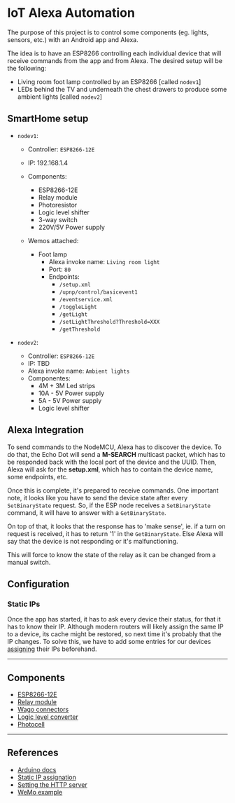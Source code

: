 # IoT Alexa Automation

The purpose of this project is to control some components (eg. lights, sensors, etc.) with an Android app and Alexa.

The idea is to have an ESP8266 controlling each individual device that will receive commands from the app and from Alexa. The desired setup will be the following:

* Living room foot lamp controlled by an ESP8266 [called `nodev1`]
* LEDs behind the TV and underneath the chest drawers to produce some ambient lights [called `nodev2`]

## SmartHome setup

* `nodev1`:
    * Controller: `ESP8266-12E`
    * IP: 192.168.1.4
    * Components:
        * ESP8266-12E
        * Relay module
        * Photoresistor
        * Logic level shifter
        * 3-way switch
        * 220V/5V Power supply

    * Wemos attached:
        * Foot lamp
            * Alexa invoke name: `Living room light`
            * Port: `80`
            * Endpoints:
                * `/setup.xml`
                * `/upnp/control/basicevent1`
                * `/eventservice.xml`
                * `/toggleLight`
                * `/getLight`
                * `/setLightThreshold?Threshold=XXX`
                * `/getThreshold`

* `nodev2`:
    * Controller: `ESP8266-12E`
    * IP: TBD
    * Alexa invoke name: `Ambient lights`
    * Componentes:
        * 4M + 3M Led strips
        * 10A - 5V Power supply
        * 5A - 5V Power supply
        * Logic level shifter

## Alexa Integration

To send commands to the NodeMCU, Alexa has to discover the device. To do that, the Echo Dot will send a __M-SEARCH__ multicast packet, which has to be responded back with the local port of the device and the UUID. Then, Alexa will ask for the __setup.xml__, which has to contain the device name, some endpoints, etc.

Once this is complete, it's prepared to receive commands. One important note, it looks like you have to send the device state after every `SetBinaryState` request. So, if the ESP node receives a `SetBinaryState` command, it will have to answer with a `GetBinaryState`.

On top of that, it looks that the response has to 'make sense', ie. if a turn on request is received, it has to return '1' in the `GetBinaryState`. Else Alexa will say that the device is not responding or it's malfunctioning.

This will force to know the state of the relay as it can be changed from a manual switch. 

## Configuration

### Static IPs

Once the app has started, it has to ask every device their status, for that it has to know their IP. Although modern routers will likely assign the same IP to a device, its cache might be restored, so next time it's probably that the IP changes. To solve this, we have to add some entries for our devices [assigning](https://www.howtogeek.com/69612/how-to-set-up-static-dhcp-on-your-dd-wrt-router/) their IPs beforehand.

___

## Components

* [ESP8266-12E](https://www.amazon.de/AZDelivery-NodeMCU-ESP8266-ESP-12E-Development/dp/B06Y1LZLLY/ref=sr_1_1_sspa?ie=UTF8&qid=1546121645&sr=8-1-spons&keywords=esp8266+12&psc=1)
* [Relay module](https://www.amazon.de/gp/product/B07FNGCSZQ/ref=oh_aui_detailpage_o03_s00?ie=UTF8&psc=1)
* [Wago connectors](https://www.amazon.es/s/ref=nb_sb_ss_c_1_5?__mk_es_ES=%C3%85M%C3%85%C5%BD%C3%95%C3%91&url=search-alias%3Daps&field-keywords=wago+221&sprefix=wago+%2Caps%2C166&crid=234IHCFX20MSH&rh=i%3Aaps%2Ck%3Awago+221)
* [Logic level converter](https://www.sparkfun.com/products/12009)
* [Photocell](https://www.amazon.de/Qualit%C3%A4t-GL5516-Lichtabh%C3%A4ngige-Widerstand-Fotowiderstand/dp/B00NXW9WZ6/ref=sr_1_3?ie=UTF8&qid=1547139741&sr=8-3&keywords=photoresistor)
___

## References

* [Arduino docs](https://www.arduino.cc/reference/en/#page-title)
* [Static IP assignation](https://www.howtogeek.com/69612/how-to-set-up-static-dhcp-on-your-dd-wrt-router/)
* [Setting the HTTP server](https://techtutorialsx.com/2016/10/03/esp8266-setting-a-simple-http-webserver/)
* [WeMo example](https://github.com/kakopappa/arduino-esp8266-alexa-multiple-wemo-switch)
